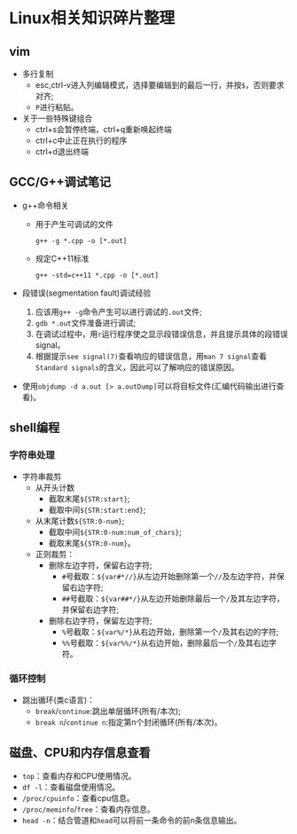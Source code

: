 # Linux相关知识碎片整理
## vim
- 多行复制
  - esc,ctrl-v进入列编辑模式，选择要编辑到的最后一行，并按`$`，否则要求对齐;
  - `P`进行粘贴。
- 关于一些特殊键组合
  - ctrl+s会暂停终端，ctrl+q重新唤起终端
  - ctrl+c中止正在执行的程序
  - ctrl+d退出终端
## GCC/G++调试笔记
- g++命令相关
  - 用于产生可调试的文件
	```shell
	g++ -g *.cpp -o [*.out]
	```
  - 规定C++11标准
	```shell
	g++ -std=c++11 *.cpp -o [*.out]
	```
- 段错误(segmentation fault)调试经验
  1. 应该用`g++ -g`命令产生可以进行调试的`.out`文件;
  2. `gdb *.out`文件准备进行调试;
  3. 在调试过程中，用`r`运行程序使之显示段错误信息，并且提示具体的段错误signal。
  4. 根据提示`see signal(7)`查看响应的错误信息，用`man 7 signal`查看`Standard signals`的含义，因此可以了解响应的错误原因。

- 使用`objdump -d a.out [> a.outDump]`可以将目标文件(汇编代码输出进行查看)。

## shell编程
### 字符串处理
- 字符串裁剪
  - 从开头计数
	- 截取末尾`${STR:start}`;
	- 截取中间`${STR:start:end}`;
  - 从末尾计数`${STR:0-num}`;
	- 截取中间`${STR:0-num:num_of_chars}`;
	- 截取末尾`${STR:0-num}`。
  - 正则裁剪：
	- 删除左边字符，保留右边字符;
	  - `#`号截取：`${var#*//}`从左边开始删除第一个`//`及左边字符，并保留右边字符;
	  - `##`号截取：`${var##*/}`从左边开始删除最后一个`/`及其左边字符，并保留右边字符;
	- 删除右边字符，保留左边字符;
	  - `%`号截取：`${var%/*}`从右边开始，删除第一个`/`及其右边的字符;
	  - `%%`号截取：`${var%%/*}`从右边开始，删除最后一个`/`及其右边字符。

### 循环控制
- 跳出循环(类c语言)：
  - `break`/`continue`:跳出单层循环(所有/本次);
  - `break n`/`continue n`:指定第n个封闭循环(所有/本次)。

## 磁盘、CPU和内存信息查看
- `top`：查看内存和CPU使用情况。
- `df -l`：查看磁盘使用情况。
- `/proc/cpuinfo`：查看cpu信息。
- `/proc/meminfo`/`free`：查看内存信息。
- `head -n`：结合管道和`head`可以将前一条命令的前n条信息输出。

